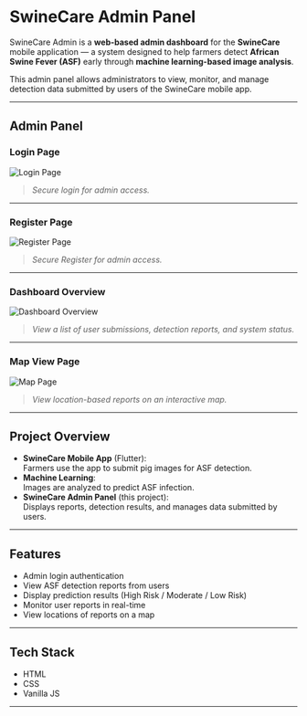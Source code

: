 # SwineCare Admin Panel

SwineCare Admin is a **web-based admin dashboard** for the **SwineCare** mobile application — a system designed to help farmers detect **African Swine Fever (ASF)** early through **machine learning-based image analysis**.

This admin panel allows administrators to view, monitor, and manage detection data submitted by users of the SwineCare mobile app.

---

## Admin Panel

### Login Page

![Login Page](https://github.com/user-attachments/assets/96d0ced9-6458-46c1-b8a5-006aa858d696)

> *Secure login for admin access.*

---

### Register Page

![Register Page](https://github.com/user-attachments/assets/cf631518-c1c8-459c-9304-7c8119ea9c46)

> *Secure Register for admin access.*

---

### Dashboard Overview

![Dashboard Overview](https://github.com/user-attachments/assets/9bcab4c9-ec5f-4e96-96cc-5234e3213276)

> *View a list of user submissions, detection reports, and system status.*

---

### Map View Page

![Map Page](https://github.com/user-attachments/assets/24265a51-142f-42c0-b057-110850adbad3)

> *View location-based reports on an interactive map.*

---

## Project Overview

- **SwineCare Mobile App** (Flutter):  
  Farmers use the app to submit pig images for ASF detection.
- **Machine Learning**:  
  Images are analyzed to predict ASF infection.
- **SwineCare Admin Panel** (this project):  
  Displays reports, detection results, and manages data submitted by users.

---

## Features

- Admin login authentication
- View ASF detection reports from users
- Display prediction results (High Risk / Moderate / Low Risk)
- Monitor user reports in real-time
- View locations of reports on a map

---

## Tech Stack

  - HTML
  - CSS
  - Vanilla JS

---
